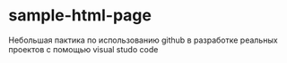 # sample-html-page
Небольшая пактика по использованию github в разработке реальных проектов с помощью visual studo code